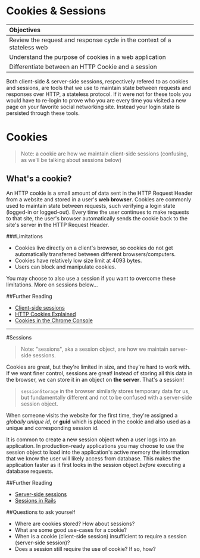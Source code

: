 # Cookies & Sessions

| Objectives |
| :---- |
| Review the request and response cycle in the context of a stateless web |
| Understand the purpose of cookies in a web application |
| Differentiate between an HTTP Cookie and a session |

Both client-side & server-side sessions, respectively refered to as cookies and sessions, are tools that we use to maintain state between requests and responses over HTTP, a stateless protocol. If it were not for these tools you would have to re-login to prove who you are every time you visited a new page on your favorite social networking site. Instead your login state is persisted through these tools.

# Cookies
> Note: a cookie are how we maintain client-side sessions (confusing, as we'll be talking about sessions below)

## What's a cookie?
An HTTP cookie is a small amount of data sent in the HTTP Request Header from a website and stored in a user's **web browser**. Cookies are commonly used to maintain state between requests, such verifying a login state (logged-in or logged-out). Every time the user continues to make requests to that site, the user's browser automatically sends the cookie back to the site's server in the HTTP Request Header.

###Limitations
* Cookies live directly on a client's browser, so cookies do not get automatically transferred between different browsers/computers.
* Cookies have relatively low size limit at 4093 bytes.
* Users can block and manipulate cookies.

You may choose to also use a session if you want to overcome these limitations. More on sessions below...

##Further Reading
* [Client-side sessions](https://en.wikipedia.org/wiki/Session_(computer_science)#Client_side_web_sessions)
* [HTTP Cookies Explained](https://www.nczonline.net/blog/2009/05/05/http-cookies-explained/)
* [Cookies in the Chrome Console](https://developers.google.com/web/tools/iterate/manage-data/cookies?hl=en)

<hr>

#Sessions

> Note: "sessions", aka a session object, are how we maintain server-side sessions.

Cookies are great, but they're limited in size, and they're hard to work with. If we want finer control, sessions are great! Instead of storing all this data in the browser, we can store it in an object on **the server**. That's a session!

> `sessionStorage` in the browser similarly stores temporary data for us, but fundamentally different and not to be confused with a server-side session object.

When someone visits the website for the first time, they're assigned a *globally unique id*, or **guid** which is placed in the cookie and also used as a unique and corresponding session id.

It is common to create a new session object when a user logs into an application. In production-ready applications you may choose to use the session object to load into the application's active memory the information that we know the user will likely access from database. This makes the application faster as it first looks in the session object *before* executing a database requests.

##Further Reading
* [Server-side sessions](https://en.wikipedia.org/wiki/Session_(computer_science)#Server_side_web_sessions)
* [Sessions in Rails](http://guides.rubyonrails.org/security.html#what-are-sessions-questionmark)

##Questions to ask yourself
* Where are cookies stored? How about sessions?
* What are some good use-cases for a cookie?
* When is a cookie (client-side session) insufficient to require a session (server-side session)?
* Does a session still require the use of cookie? If so, how?